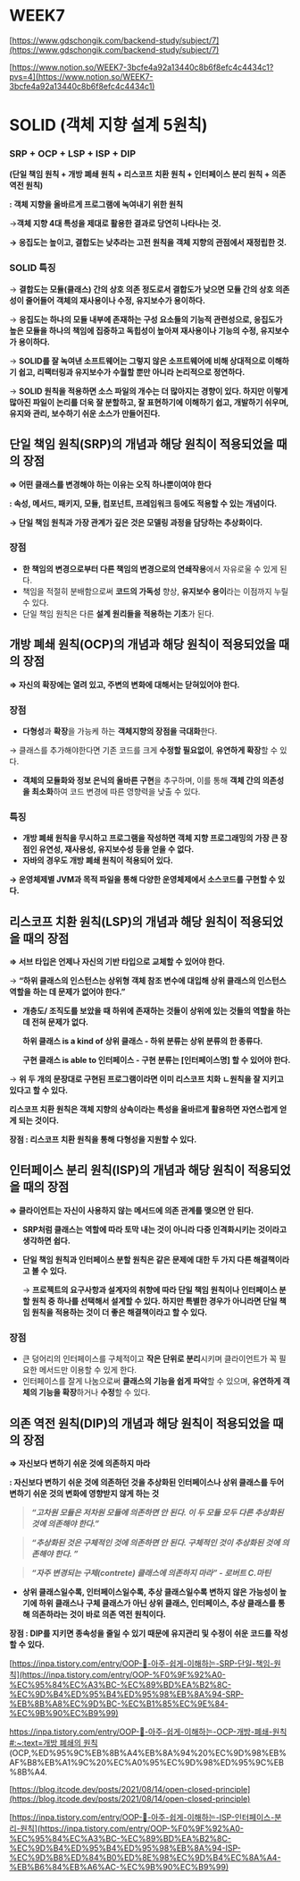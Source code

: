 # WEEK7

[https://www.gdschongik.com/backend-study/subject/7](https://www.gdschongik.com/backend-study/subject/7)

[https://www.notion.so/WEEK7-3bcfe4a92a13440c8b6f8efc4c4434c1?pvs=4](https://www.notion.so/WEEK7-3bcfe4a92a13440c8b6f8efc4c4434c1)

# SOLID (객체 지향 설계 5원칙)

### SRP + OCP + LSP + ISP + DIP

**(단일 책임 원칙 + 개방 폐쇄 원칙 + 리스코프 치환 원칙 + 인터페이스 분리 원칙 + 의존 역전 원칙)**

**: 객체 지향을 올바르게 프로그램에 녹여내기 위한 원칙**

→**객체 지향 4대 특성을 제대로 활용한 결과로 당연히 나타나는 것.**

**→ 응집도는 높이고, 결합도는 낮추라는 고전 원칙을 객체 지향의 관점에서 재정립한 것.**

### SOLID 특징

→ **결합도는 모듈(클래스) 간의 상호 의존 정도로서 결합도가 낮으면 모듈 간의 상호 의존성이 줄어들어 객체의 재사용이나 수정, 유지보수가 용이하다.** 

→ **응집도는 하나의 모듈 내부에 존재하는 구성 요소들의 기능적 관련성으로, 응집도가 높은 모듈을 하나의 책임에 집중하고 독힙성이 높아져 재사용이나 기능의 수정, 유지보수가 용이하다.**

→ **SOLID를 잘 녹여낸 소프트웨어는 그렇지 않은 소프트웨어에 비해 상대적으로 이해하기 쉽고, 리팩터링과 유지보수가 수월할 뿐만 아니라 논리적으로 정연하다.** 

→ **SOLID 원칙을 적용하면 소스 파일의 개수는 더 많아지는 경향이 있다. 하지만 이렇게 많아진 파일이 논리를 더욱 잘 분할하고, 잘 표현하기에 이해하기 쉽고, 개발하기 쉬우며, 유지와 관리, 보수하기 쉬운 소스가 만들어진다.**

## **단일 책임 원칙(SRP)의 개념과 해당 원칙이 적용되었을 때의 장점**

**⇒ 어떤 클래스를 변경해야 하는 이유는 오직 하나뿐이여야 한다**

**:  속성, 메서드, 패키지, 모듈, 컴포넌트, 프레임워크 등에도 적용할 수 있는 개념이다.** 

**→ 단일 책임 원칙과 가장 관계가 깊은 것은 모델링 과정을 담당하는 추상화이다.**                 

### 장점

- **한 책임의 변경으로부터 다른 책임의 변경으로의 연쇄작용**에서 자유로울 수 있게 된다.
- 책임을 적절히 분배함으로써 **코드의 가독성** 향상, **유지보수 용이**라는 이점까지 누릴 수 있다.
- 단일 책임 원칙은 다른 **설계 원리들을 적용하는 기초**가 된다.

## **개방 폐쇄 원칙(OCP)의 개념과 해당 원칙이 적용되었을 때의 장점**

**⇒ 자신의 확장에는 열려 있고, 주변의 변화에 대해서는 닫혀있어야 한다.**

### 장점

- **다형성**과 **확장**을 가능케 하는 **객체지향의 장점을 극대화**한다.

→  클래스를 추가해야한다면 기존 코드를 크게 **수정할 필요없이**,  **유연하게 확장**할 수 있다.

- **객체의 모듈화와 정보 은닉의 올바른 구현**을 추구하며, 이를 통해 **객체 간의 의존성을 최소화**하여 코드 변경에 따른 영향력을 낮출 수 있다.

### 특징

- **개방 폐쇄 원칙을 무시하고 프로그램을 작성하면 객체 지향 프로그래밍의 가장 큰 장점인 유연성, 재사용성, 유지보수성 등을 얻을 수 없다.**
- **자바의 경우도 개방 폐쇄 원칙이 적용되어 있다.**

**→ 운영체제별 JVM과 목적 파일을 통해 다양한 운영체제에서 소스코드를 구현할 수 있다.**

## **리스코프 치환 원칙(LSP)의 개념과 해당 원칙이 적용되었을 때의 장점**

**⇒ 서브 타입은 언제나 자신의 기반 타입으로 교체할 수 있어야 한다.**

→  **“하위 클래스의 인스턴스는 상위형 객체 참조 변수에 대입해 상위 클래스의 인스턴스 역할을 하는 데 문제가 없어야 한다.”**

- **개층도/ 조직도를 보았을 때 하위에 존재하는 것들이 상위에 있는 것들의 역할을 하는 데 전혀 문제가 없다.**
    
    **하위 클래스 is a kind of  상위 클래스 - 하위 분류는 상위 분류의 한 종류다.**
    
    **구현 클래스 is able to 인터페이스 - 구현 분류는 [인터페이스명] 할 수 있어야 한다.**
    

→ **위 두 개의 문장대로 구현된 프로그램이라면 이미 리스코프 치화 ㄴ원칙을 잘 지키고 있다고 할 수 있다.** 

**리스코프 치환 원칙은 객체 지향의 상속이라는 특성을 올바르게 활용하면 자연스럽게 얻게 되는 것이다.**

**장점 : 리스코프 치환 원칙을 통해 다형성을 지원할 수 있다.**

## **인터페이스 분리 원칙(ISP)의 개념과 해당 원칙이 적용되었을 때의 장점**

**⇒ 클라이언트는 자신이 사용하지 않는 메서드에 의존 관계를 맺으면 안 된다.**

- **SRP처럼 클래스는 역할에 따라 토막 내는 것이 아니라 다중 인격화시키는 것이라고 생각하면 쉽다.**
- **단일 책임 원칙과 인터페이스 분할 원칙은 같은 문제에 대한 두 가지 다른 해결책이라고 볼 수 있다.**
    
    → **프로젝트의 요구사항과 설계자의 취향에 따라 단일 책임 원칙이나 인터페이스 분할 원칙 중 하나를 선택해서 설계할 수 있다. 하지만 특별한 경우가 아니라면 단일 책임 원칙을 적용하는 것이 더 좋은 해결책이라고 할 수 있다.** 
    

### 장점

- 큰 덩어리의 인터페이스를 구체적이고 **작은 단위로 분리**시키며 클라이언트가 꼭 필요한 메서드만 이용할 수 있게 한다.
- 인터페이스를 잘게 나눔으로써 **클래스의 기능을 쉽게 파악**할 수 있으며, **유연하게 객체의 기능을 확장**하거나 **수정**할 수 있다.

## **의존 역전 원칙(DIP)의 개념과 해당 원칙이 적용되었을 때의 장점**

**⇒ 자신보다 변하기 쉬운 것에 의존하지 마라**

**: 자신보다 변하기 쉬운 것에 의존하던 것을 추상화된 인터페이스나 상위 클래스를 두어 변하기 쉬운 것의 변화에 영향받지 않게 하는 것**

> ***“고차원 모듈은 저차원 모듈에 의존하면 안 된다. 이 두 모듈 모두 다른 추상화된 것에 의존해야 한다.”***
> 

> ***“추상화된 것은 구체적인 것에 의존하면 안 된다. 구체적인 것이 추상화된 것에 의존해야 한다. ”***
> 

> ***“자주 변경되는 구체(contrete) 클래스에 의존하지 마라” - 로버트 C.마틴***
> 

- **상위 클래스일수록, 인터페이스일수록, 추상 클래스일수록 변하지 않은 가능성이 높기에 하위 클래스나 구체 클래스가 아닌 상위 클래스,  인터페이스, 추상 클래스를 통해 의존하라는 것이 바로 의존 역전 원칙이다.**

**장점 : DIP를 지키면 종속성을 줄일 수 있기 때문에 유지관리 및 수정이 쉬운 코드를 작성할 수 있다.**

[https://inpa.tistory.com/entry/OOP-💠-아주-쉽게-이해하는-SRP-단일-책임-원칙](https://inpa.tistory.com/entry/OOP-%F0%9F%92%A0-%EC%95%84%EC%A3%BC-%EC%89%BD%EA%B2%8C-%EC%9D%B4%ED%95%B4%ED%95%98%EB%8A%94-SRP-%EB%8B%A8%EC%9D%BC-%EC%B1%85%EC%9E%84-%EC%9B%90%EC%B9%99)

[https://inpa.tistory.com/entry/OOP-💠-아주-쉽게-이해하는-OCP-개방-폐쇄-원칙#:~:text=개방 폐쇄의 원칙](https://inpa.tistory.com/entry/OOP-%F0%9F%92%A0-%EC%95%84%EC%A3%BC-%EC%89%BD%EA%B2%8C-%EC%9D%B4%ED%95%B4%ED%95%98%EB%8A%94-OCP-%EA%B0%9C%EB%B0%A9-%ED%8F%90%EC%87%84-%EC%9B%90%EC%B9%99#:~:text=%EA%B0%9C%EB%B0%A9%20%ED%8F%90%EC%87%84%EC%9D%98%20%EC%9B%90%EC%B9%99)(OCP,%ED%95%9C%EB%8B%A4%EB%8A%94%20%EC%9D%98%EB%AF%B8%EB%A1%9C%20%EC%A0%95%EC%9D%98%ED%95%9C%EB%8B%A4.

[https://blog.itcode.dev/posts/2021/08/14/open-closed-principle](https://blog.itcode.dev/posts/2021/08/14/open-closed-principle)

[https://inpa.tistory.com/entry/OOP-💠-아주-쉽게-이해하는-ISP-인터페이스-분리-원칙](https://inpa.tistory.com/entry/OOP-%F0%9F%92%A0-%EC%95%84%EC%A3%BC-%EC%89%BD%EA%B2%8C-%EC%9D%B4%ED%95%B4%ED%95%98%EB%8A%94-ISP-%EC%9D%B8%ED%84%B0%ED%8E%98%EC%9D%B4%EC%8A%A4-%EB%B6%84%EB%A6%AC-%EC%9B%90%EC%B9%99)
